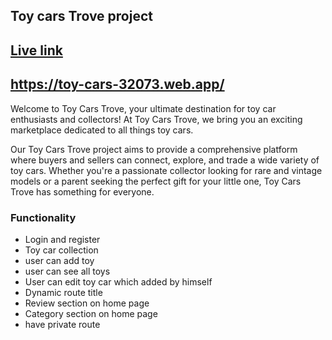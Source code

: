 ## Toy cars Trove project 

## [Live link ](https://toy-cars-32073.web.app/)
## https://toy-cars-32073.web.app/


Welcome to Toy Cars Trove, your ultimate destination for toy car enthusiasts and collectors! At Toy Cars Trove, we bring you an exciting marketplace dedicated to all things toy cars.

Our Toy Cars Trove project aims to provide a comprehensive platform where buyers and sellers can connect, explore, and trade a wide variety of toy cars. Whether you're a passionate collector looking for rare and vintage models or a parent seeking the perfect gift for your little one, Toy Cars Trove has something for everyone.


### Functionality 
- Login and register 
- Toy car collection 
- user can add toy 
- user can see all toys
- User can edit toy car which added by himself
- Dynamic route title 
- Review section on home page
- Category section on home page 
- have private route 

